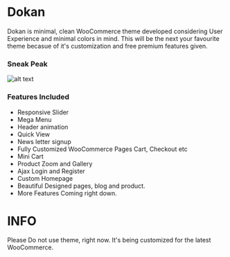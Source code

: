 # Dokan
Dokan is minimal, clean WooCommerce theme developed considering User Experience and minimal colors in mind. This will be the next your favourite theme becasue of it's customization and free premium features given.


### Sneak Peak
![alt text](http://www.sanjeevshrestha.me/themes/meditationmusic/wp-content/uploads/2016/08/sneakpeak.png "Preview")


### Features Included
* Responsive Slider
* Mega Menu
* Header animation
* Quick View
* News letter signup
* Fully Customized WooCommerce Pages Cart, Checkout etc
* Mini Cart
* Product Zoom and Gallery
* Ajax Login and Register
* Custom Homepage
* Beautiful Designed pages, blog and product.
* More Features Coming right down.

# INFO
Please Do not use theme, right now. It's being customized for the latest WooCommerce.
